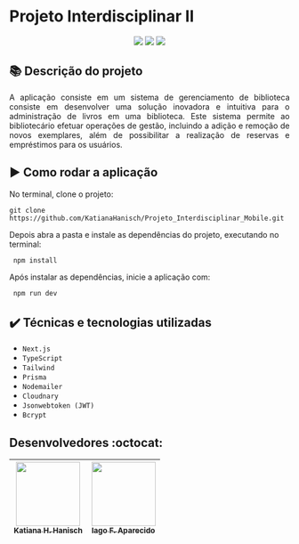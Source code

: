 # Projeto Interdisciplinar Ⅱ

<div align="center">
  <img src="https://img.shields.io/static/v1?label=&message=Next.js&color=black&style=for-the-badge&logo=next.js"/>
  <img src="https://img.shields.io/static/v1?label=&message=Prisma&color=blue&style=for-the-badge&logo=prisma"/>
  <img src="http://img.shields.io/static/v1?label=STATUS&message=CONCLUIDO&color=GREEN&style=for-the-badge"/>
</div>

## :books: Descrição do projeto 

<p align="justify">
A aplicação consiste em um sistema de gerenciamento de biblioteca consiste em desenvolver uma solução inovadora e intuitiva para o administração de livros em uma biblioteca. Este sistema permite ao bibliotecário efetuar operações de gestão, incluindo a adição e remoção de novos exemplares, além de possibilitar a realização de reservas e empréstimos para os usuários.
</p>



## :arrow_forward: Como rodar a aplicação 

No terminal, clone o projeto: 

```
git clone https://github.com/KatianaHanisch/Projeto_Interdisciplinar_Mobile.git
```

Depois abra a pasta e instale as dependências do projeto, executando no terminal:

```sh
 npm install
```

Após instalar as dependências, inicie a aplicação com:
```sh
 npm run dev
```

## ✔️ Técnicas e tecnologias utilizadas

- ``Next.js``
- ``TypeScript``
- ``Tailwind``
- ``Prisma``
- ``Nodemailer``
- ``Cloudnary``
- ``Jsonwebtoken (JWT)``
- ``Bcrypt``

## Desenvolvedores :octocat:



| [<img src="https://avatars.githubusercontent.com/u/101157580?v=4" width=115><br><sub>Katiana H. Hanisch</sub>](https://github.com/KatianaHanisch) |  [<img src="https://avatars.githubusercontent.com/u/100394244?v=4" width=115><br><sub>Iago F. Aparecido</sub>](https://github.com/IagoAparecido) | 
| :---: | :---:   




  
